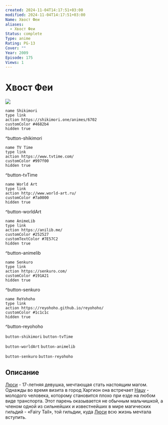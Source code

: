 ```yaml
---
created: 2024-11-04T14:17:51+03:00
modified: 2024-11-04T14:17:51+03:00
Name: Хвост Феи
aliases:
  - Хвост Феи
Status: complete
Type: anime
Rating: PG-13
Cover: ""
Year: 2009
Episode: 175
Views: 1
---
```


# Хвост Феи

![](https://nyaa.shikimori.one/uploads/poster/animes/6702/332c296606ef55084c92c1c06c8d3d06.jpeg)

```button
name Shikimori
type link
action https://shikimori.one/animes/6702
customColor #4682b4
hidden true
```
^button-shikimori

```button
name TV Time
type link
action https://www.tvtime.com/
customColor #997f00
hidden true
```
^button-tvTime

```button
name World Art
type link
action http://www.world-art.ru/
customColor #7a0000
hidden true
```
^button-worldArt

```button
name AnimeLib
type link
action https://anilib.me/
customColor #252527
customTextColor #7E57C2
hidden true
```
^button-animelib

```button
name Senkuro
type link
action https://senkuro.com/
customColor #191A21
hidden true
```
^button-senkuro

```button
name ReYohoho
type link
action https://reyohoho.github.io/reyohoho/
customColor #1c1c1c
hidden true
```
^button-reyohoho

`button-shikimori` `button-tvTime`

`button-worldArt` `button-animelib`

`button-senkuro` `button-reyohoho`

## Описание

[Люси](https://shikimori.one/characters/5186-lucy-heartfilia) - 17-летняя девушка, мечтающая стать настоящим магом. Однажды во время визита в город Харгион она встречает [Нацу](https://shikimori.one/characters/5187-natsu-dragneel) - молодого человека, которому становится плохо при езде на любом виде транспорта. Этот парень оказывается не обычным мальчишкой, а членом одной из сильнейших и известнейших в мире магических гильдий - «Fairy Tail», той гильдии, куда [Люси](https://shikimori.one/characters/5186-lucy-heartfilia) всю жизнь мечтала вступить.
